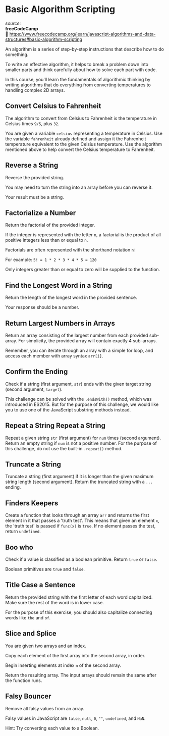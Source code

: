 # Basic Algorithm Scripting

_source:_  
**freeCodeCamp**  
:link: https://www.freecodecamp.org/learn/javascript-algorithms-and-data-structures#basic-algorithm-scripting  

An algorithm is a series of step-by-step instructions that describe how to do something.  

To write an effective algorithm, it helps to break a problem down into smaller parts and think carefully about how to solve each part with code.  

In this course, you'll learn the fundamentals of algorithmic thinking by writing algorithms that do everything from converting temperatures to handling complex 2D arrays.  

## Convert Celsius to Fahrenheit

The algorithm to convert from Celsius to Fahrenheit is the temperature in Celsius times ``9/5``, plus ``32``.  

You are given a variable ``celsius`` representing a temperature in Celsius. Use the variable ``fahrenheit`` already defined and assign it the Fahrenheit temperature equivalent to the given Celsius temperature. Use the algorithm mentioned above to help convert the Celsius temperature to Fahrenheit.  

## Reverse a String

Reverse the provided string.  

You may need to turn the string into an array before you can reverse it.  

Your result must be a string.  

## Factorialize a Number

Return the factorial of the provided integer.  

If the integer is represented with the letter ``n``, a factorial is the product of all positive integers less than or equal to ``n``.  

Factorials are often represented with the shorthand notation ``n!``  

For example: ``5! = 1 * 2 * 3 * 4 * 5 = 120``  

Only integers greater than or equal to zero will be supplied to the function.  

## Find the Longest Word in a String

Return the length of the longest word in the provided sentence.  

Your response should be a number.  

## Return Largest Numbers in Arrays

Return an array consisting of the largest number from each provided sub-array. For simplicity, the provided array will contain exactly 4 sub-arrays.  

Remember, you can iterate through an array with a simple for loop, and access each member with array syntax ``arr[i]``.  

## Confirm the Ending

Check if a string (first argument, ``str``) ends with the given target string (second argument, ``target``).  

This challenge can be solved with the ``.endsWith()`` method, which was introduced in ES2015. But for the purpose of this challenge, we would like you to use one of the JavaScript substring methods instead.  

## Repeat a String Repeat a String

Repeat a given string ``str`` (first argument) for ``num`` times (second argument). Return an empty string if ``num`` is not a positive number. For the purpose of this challenge, do not use the built-in ``.repeat()`` method.  

## Truncate a String

Truncate a string (first argument) if it is longer than the given maximum string length (second argument). Return the truncated string with a ``...`` ending.  

## Finders Keepers

Create a function that looks through an array ``arr`` and returns the first element in it that passes a 'truth test'. This means that given an element ``x``, the 'truth test' is passed if ``func(x)`` is ``true``. If no element passes the test, return ``undefined``.  

## Boo who

Check if a value is classified as a boolean primitive. Return ``true`` or ``false``.  

Boolean primitives are ``true`` and ``false``.  

## Title Case a Sentence

Return the provided string with the first letter of each word capitalized. Make sure the rest of the word is in lower case.  

For the purpose of this exercise, you should also capitalize connecting words like ``the`` and ``of``.  

##  Slice and Splice

You are given two arrays and an index.  

Copy each element of the first array into the second array, in order.  

Begin inserting elements at index ``n`` of the second array.  

Return the resulting array. The input arrays should remain the same after the function runs.  

## Falsy Bouncer

Remove all falsy values from an array.  

Falsy values in JavaScript are ``false``, ``null``, ``0``, ``""``, ``undefined``, and ``NaN``.  

Hint: Try converting each value to a Boolean.  